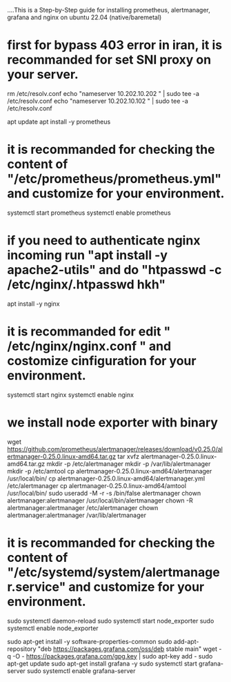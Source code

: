 ....This is a Step-by-Step guide for installing prometheus, alertmanager, grafana and nginx on ubuntu 22.04 (native/baremetal) 

# first for bypass 403 error in iran, it is recommanded for set SNI proxy on your server.
 
rm /etc/resolv.conf
echo "nameserver 10.202.10.202 " | sudo tee -a /etc/resolv.conf
echo "nameserver 10.202.10.102 " | sudo tee -a /etc/resolv.conf

apt update
apt install -y prometheus

# it is recommanded for checking the content of "/etc/prometheus/prometheus.yml" and customize for your environment.

systemctl start prometheus
systemctl enable prometheus

# if you need to authenticate nginx incoming run "apt install -y apache2-utils"  and do "htpasswd -c /etc/nginx/.htpasswd hkh"

apt install -y nginx

# it is recommanded for edit " /etc/nginx/nginx.conf " and costomize cinfiguration for your environment.

systemctl start nginx
systemctl enable nginx

# we install node exporter with binary

wget https://github.com/prometheus/alertmanager/releases/download/v0.25.0/alertmanager-0.25.0.linux-amd64.tar.gz
tar xvfz alertmanager-0.25.0.linux-amd64.tar.gz
mkdir -p /etc/alertmanager
mkdir -p /var/lib/alertmanager
mkdir -p /etc/amtool
cp alertmanager-0.25.0.linux-amd64/alertmanager /usr/local/bin/
cp alertmanager-0.25.0.linux-amd64/alertmanager.yml /etc/alertmanager
cp alertmanager-0.25.0.linux-amd64/amtool /usr/local/bin/
sudo useradd -M -r -s /bin/false alertmanager
chown alertmanager:alertmanager /usr/local/bin/alertmanager
chown -R alertmanager:alertmanager /etc/alertmanager
chown alertmanager:alertmanager /var/lib/alertmanager

# it is recommanded for checking the content of "/etc/systemd/system/alertmanager.service" and customize for your environment.

sudo systemctl daemon-reload
sudo systemctl start node_exporter
sudo systemctl enable node_exporter

sudo apt-get install -y software-properties-common
sudo add-apt-repository "deb https://packages.grafana.com/oss/deb stable main"
wget -q -O - https://packages.grafana.com/gpg.key | sudo apt-key add -
sudo apt-get update
sudo apt-get install grafana -y
sudo systemctl start grafana-server
sudo systemctl enable grafana-server
